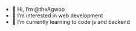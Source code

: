 - 👋 Hi, I’m @theAgwoo
- 👀 I’m interested in web development
- 🌱 I’m currently learning to code js and backend
